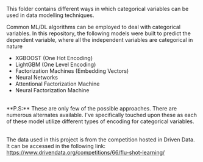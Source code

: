 This folder contains different ways in which categorical variables can be used in data modelling techniques. <br>

Common ML/DL algorithms can be employed to deal with categorical variables. In this repository, the following models were built to predict the dependent variable, where all the independent variables are categorical in nature <br>
* XGBOOST (One Hot Encoding)
* LightGBM (One Level Encoding)
* Factorization Machines (Embedding Vectors)
* Neural Networks
* Attentional Factorization Machine
* Neural Factorization Machine
<br>
**P.S:** These are only few of the possible approaches. There are numerous alternates available. I've specifically touched upon these as each of these model utilize different types of encoding for categorical variables.

<br>
<br>


The data used in this project is from the competition hosted in Driven Data. It can be accessed in the following link:
https://www.drivendata.org/competitions/66/flu-shot-learning/ 



